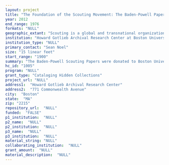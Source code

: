 ```yaml
--- 
layout: project 
title: "The Foundation of the Scouting Movement: The Baden-Powell Papers"
year: 2012
end_range: 1976
formats: "NULL"
geographic_extant: "Scouting is a global and transnational organization with 30 million members in 161 countries; origins in USA; UK, Canada, Australia, NZ, and S.Africa."
institution: "Howard Gotlieb Archival Research Center at Boston University"
institution_type: "NULL"
primary_contact: "Sean Noel"
size: "15 linear feet"
start_range: "1900"
summary: "The Baden-Powell Scouting Papers were donated to Boston University (BU) and contain important correspondence from the founder of the Boy Scouts and leader of the Scouting movement, Lord Robert S.S. Baden-Powell, as well as his wife, Lady Olave Baden-Powell, Chief Guide of the Girl Guides, (the predecessor to the Girl Scouts of America). This is a unique and historical archive, containing letters and papers from the Baden-Powells; including the founder's own letters to his Personal Secretary, Eileen Wade, and extensive correspondence with his first publisher and editor, all dating from the early 20th century--the formative years of the Boy Scouts and Girl Guides. Original unpublished correspondence from Lady Olave Baden-Powell to Eileen Wade is contained in nine binders ranging in date from 1912 to 1973. The collection is divided into four general categories. The first three categories are comprised of approximately 6.33 linear feet of material, primarily relating to (1) Lord Robert Baden-Powell (RBP); (2) Lady Olave Baden-Powell (OBP); and (3) the Boy Scouts organization itself, including voluminous materials regarding a controversy involving Baden-Powell, Daniel Beard, and Ernest Seton Thompson, as to who deserved to be credited as the true founder of the Boy Scouts. The fourth category consists of approx. 9 linear feet of memorabilia, framed items, Boy Scout medals, badges and awards, and porcelain items, all relating to the Baden-Powells."
hc_id: "1005"
program: "NULL"
grant_type: "Cataloging Hidden Collections"
project_url: "NULL"
address1:  "Howard Gotlieb Archival Research Center"
address2:  "771 Commonwealth Avenue"
city:  "Boston"
state:  "MA"
zip: "2215"
repository_url:  "NULL"
funded:  "FALSE"
p1_institution:  "NULL"
p2_name:  "NULL"
p2_institution:  "NULL"
p3_name:  "NULL"
p3_institution:  "NULL"
material_string: "NULL"
collaborating_institution:  "NULL"
grant_amount:  "NULL"
material_description:  "NULL"
---
```

